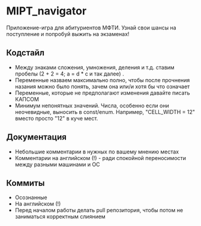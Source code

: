 # MIPT_navigator
Приложение-игра для абитуриентов МФТИ. Узнай свои шансы на поступление и попробуй выжить на экзаменах!

## Кодстайл
- Между знаками сложения, умножения, деления и т.д. ставим пробелы
	(2 + 2 = 4; a = d * c и так далее) .
- Переменные назваем максимально полно, чтобы после прочнения назания можно было понять, зачем она
или/и хотя бы что означает
- Переменные, которые не предполагают изменения давайте писать КАПСОМ
- Минимум непонятных значений. Числа, особенно если они неочевидные, выносить в const/enum. Например, "CELL_WIDTH = 12" вместо просто "12" в куче мест.	

## Документация
- Небольшие комментарии в нужных по вашему мнению местах
- Комментарии на английском (!) - ради спокойной переносимости между разными машинами и ОС

## Коммиты
- Осознанные
- На английском (!)
- Перед началом работы делать pull репозитория, чтобы потом не заниматься корректным слиянием 


